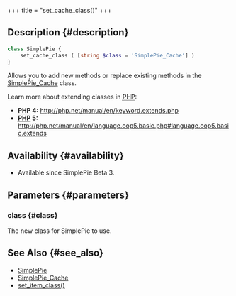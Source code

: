 +++
title = "set_cache_class()"
+++

## Description {#description}

```php
class SimplePie {
    set_cache_class ( [string $class = 'SimplePie_Cache'] )
}
```

Allows you to add new methods or replace existing methods in the [SimplePie_Cache](@/wiki/reference/simplepie_cache/_index.md) class.

Learn more about extending classes in <abbr title="Hypertext Preprocessor">PHP</abbr>:

- **<abbr title="Hypertext Preprocessor">PHP</abbr> 4:** <http://php.net/manual/en/keyword.extends.php>
- **<abbr title="Hypertext Preprocessor">PHP</abbr> 5:** <http://php.net/manual/en/language.oop5.basic.php#language.oop5.basic.extends>

## Availability {#availability}

- Available since SimplePie Beta 3.

## Parameters {#parameters}

### class {#class}

The new class for SimplePie to use.

## See Also {#see_also}

- [SimplePie](@/wiki/reference/simplepie/_index.md)
- [SimplePie_Cache](@/wiki/reference/simplepie_cache/_index.md)
- [set_item_class()](@/wiki/reference/simplepie/set_item_class.md)
